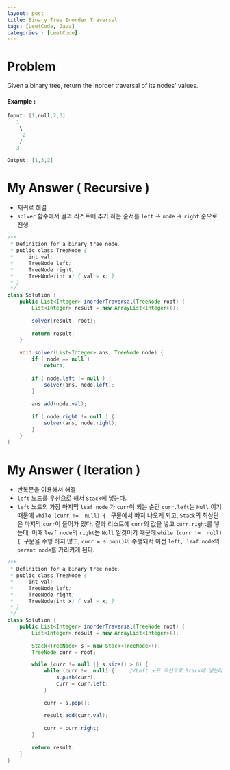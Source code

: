 ```yaml
---
layout: post
title: Binary Tree Inorder Traversal
tags: [LeetCode, Java]
categories : [LeetCode]
---
```


# Problem

Given a binary tree, return the inorder traversal of its nodes' values.

#### Example :

```swift
Input: [1,null,2,3]
   1
    \
     2
    /
   3

Output: [1,3,2]
```

# My Answer ( Recursive )

* 재귀로 해결
* `solver` 함수에서 결과 리스트에 추가 하는 순서를 `left` -> `node` -> `right` 순으로 진행

```java
/**
 * Definition for a binary tree node.
 * public class TreeNode {
 *     int val;
 *     TreeNode left;
 *     TreeNode right;
 *     TreeNode(int x) { val = x; }
 * }
 */
class Solution {
    public List<Integer> inorderTraversal(TreeNode root) {
        List<Integer> result = new ArrayList<Integer>();
        
        solver(result, root);
        
        return result;        
    }
    
    void solver(List<Integer> ans, TreeNode node) {       
        if ( node == null )
            return;
        
        if ( node.left != null ) {
            solver(ans, node.left);
        }
        
        ans.add(node.val);
        
        if ( node.right != null ) {
            solver(ans, node.right);
        }
    }
}
```

# My Answer ( Iteration )

* 반복문을 이용해서 해결
* `left` 노드를 우선으로 해서 `Stack`에 넣는다.
* `left` 노드의 가장 마지막 `leaf node` 가 `curr`이 되는 순간 `curr.left`는 `Null` 이기때문에 `while (curr !=  null) { ` 구문에서 빠져 나오게 되고, `Stack`의 최상단은 마지막 `curr`이 들어가 있다. 결과 리스트에 `curr`의 값을 넣고 `curr.right`를 넣는데, 이때 `leaf node`의 `right`는 `Null` 일것이기 때문에 `while (curr !=  null) { `구문을 수행 하지 않고, `curr = s.pop()`이 수행되서 이전 `left, leaf node`의 `parent node`를 가리키게 된다.

```java
/**
 * Definition for a binary tree node.
 * public class TreeNode {
 *     int val;
 *     TreeNode left;
 *     TreeNode right;
 *     TreeNode(int x) { val = x; }
 * }
 */
class Solution {
    public List<Integer> inorderTraversal(TreeNode root) {
        List<Integer> result = new ArrayList<Integer>();
        
        Stack<TreeNode> s = new Stack<TreeNode>(); 
        TreeNode curr = root; 

        while (curr != null || s.size() > 0) { 
            while (curr !=  null) {     //Left 노드 우선으로 Stack에 넣는다, 만약 기존 curr이 right이면서 leafnode 라면 s의 상단에 추가 된다.
                s.push(curr); 
                curr = curr.left; 
            } 
  
            curr = s.pop();
  
            result.add(curr.val);
  
            curr = curr.right; 
        } 
        
        return result;        
    }    
}
```
